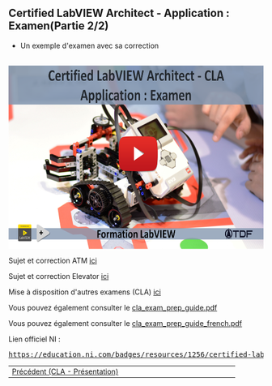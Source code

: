 <h2 dir="auto" id="user-content-h_174031069121655196260265"><strong>Certified LabVIEW Architect&nbsp;</strong><strong>- Application : Examen</strong><strong>(Partie 2/2)</strong></h2>
<ul dir="auto">
<li>Un exemple d'examen avec sa correction</li>
</ul>
<p>&nbsp;<a><img src="CLA Application Examen.png" width="640" height="362" alt="" style="display: block; margin-left: auto; margin-right: auto;" /></a></p>
<p></p>
<p>Sujet et correction ATM&nbsp;<a href="https://github.com/Technologies-de-France/Formation-LabVIEW/tree/main/G-2%20CLA%20Application/ATM">ici</a></p>
<p>Sujet et correction Elevator&nbsp;<a href="https://github.com/Technologies-de-France/Formation-LabVIEW/tree/main/G-2%20CLA%20Application/Elevator%20Exam">ici</a></p>
<p>Mise &agrave; disposition d'autres examens (CLA)&nbsp;<a href="https://github.com/Technologies-de-France/Formation-LabVIEW/tree/main/G-1%20CLA%20Pr%C3%A9sentation/Sample%20exams">ici</a></p>
<p>Vous pouvez &eacute;galement consulter le <a class="js-navigation-open Link--primary" title="cla_exam_prep_guide.pdf" data-pjax="#repo-content-pjax-container" data-turbo-frame="repo-content-turbo-frame" href="https://github.com/Technologies-de-France/Formation-LabVIEW/blob/main/G-1%20CLA%20Pr%C3%A9sentation/cla_exam_prep_guide.pdf">cla_exam_prep_guide.pdf</a></p>
<p>Vous pouvez &eacute;galement consulter le&nbsp;<a class="js-navigation-open Link--primary" title="cla_exam_prep_guide_french.pdf" data-pjax="#repo-content-pjax-container" data-turbo-frame="repo-content-turbo-frame" href="https://github.com/Technologies-de-France/Formation-LabVIEW/blob/main/G-1%20CLA%20Pr%C3%A9sentation/cla_exam_prep_guide_french.pdf">cla_exam_prep_guide_french.pdf</a>&nbsp;</p>
<p></p>
<p>Lien officiel NI :&nbsp;</p>
<pre><a href="https://education.ni.com/badges/resources/1256/certified-labview-architect-cla" rel="nofollow">https://education.ni.com/badges/resources/1256/certified-labview-architect-cla</a></pre>
<p></p>
<table border="0" style="width: 100%; border-collapse: collapse; border-style: none;">
<tbody>
<tr>
<td style="width: 50%;"><a href="/G-1%20CLA Pr&eacute;sentation/">Pr&eacute;c&eacute;dent (CLA - Pr&eacute;sentation)</a></td>
<td style="width: 50%; text-align: right;"></td>
</tr>
</tbody>
</table>
<p dir="auto" id="user-content-h_4774480761351655104528452" style="text-align: left;"></p>
